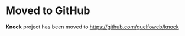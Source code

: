 # Moved to GitHub #

<b>Knock</b> project has been moved to <a href='https://github.com/guelfoweb/knock'><a href='https://github.com/guelfoweb/knock'>https://github.com/guelfoweb/knock</a></a>
